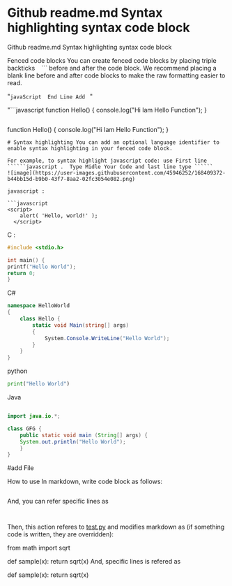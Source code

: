# Github readme.md Syntax highlighting syntax code block 
Github readme.md Syntax highlighting syntax code block 

Fenced code blocks
You can create fenced code blocks by placing triple backticks ``` ``` ```
before and after the code block.
We recommend placing a blank line before and after code blocks to make the raw formatting easier to read.

"```javaScript  End Line Add ``` "

"```javascript
function Hello() {
  console.log("Hi Iam Hello Function");
}
```"

```
function Hello() {
  console.log("Hi Iam Hello Function");
}
```
# Syntax highlighting You can add an optional language identifier to enable syntax highlighting in your fenced code block.

For example, to syntax highlight javascript code: use First line ``````javascript .  Type Midle Your Code and last line type `````` 
![image](https://user-images.githubusercontent.com/45946252/168409372-b44bb15d-b9b0-43f7-8aa2-02fc3054e082.png)

javascript :

```javascript
<script>
    alert( 'Hello, world!' );
  </script>
```
C :

```C
#include <stdio.h>

int main() {
printf("Hello World");
return 0;
}
```
C#
```C#
namespace HelloWorld
{
	class Hello {		
		static void Main(string[] args)
		{
			System.Console.WriteLine("Hello World");
		}
	}
}
```
python

```python
print("Hello World")
```

Java

```java

import java.io.*;

class GFG {
	public static void main (String[] args) {
	System.out.println("Hello World");
	}
}

```

#add File

How to use
In markdown, write code block as follows:

```python:[test.py](https://github.com/coolsasindu/Github-readme.md-Syntax-highlighting-syntax-code-block-/blob/main/test.py)

```

And, you can refer specific lines as
```python:[tests/src/sample.py](https://github.com/coolsasindu/Github-readme.md-Syntax-highlighting-syntax-code-block-/blob/main/test.py) [4-5]
 
```
Then, this action referes to [test.py](https://github.com/coolsasindu/Github-readme.md-Syntax-highlighting-syntax-code-block-/blob/main/test.py) and modifies markdown as (if something code is written, they are overridden):

from math import sqrt


def sample(x):
    return sqrt(x)
And, specific lines is refered as

def sample(x):
    return sqrt(x)
 
